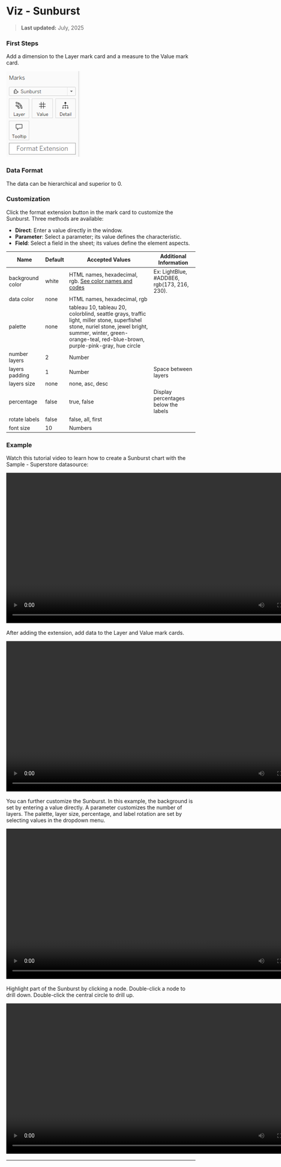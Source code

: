 
# Viz - Sunburst

> **Last updated:** July, 2025

### First Steps


Add a dimension to the Layer mark card and a measure to the Value mark card.

![Marks card](/media/sunbusrt_mark_card.png)

### Data Format

The data can be hierarchical and superior to 0.

### Customization


Click the format extension button in the mark card to customize the Sunburst. Three methods are available:

- **Direct**: Enter a value directly in the window.
- **Parameter**: Select a parameter; its value defines the characteristic.
- **Field**: Select a field in the sheet; its values define the element aspects.

| Name            | Default | Accepted Values | Additional Information |
|-----------------|---------|----------------|-------------------------|
| background color| white   | HTML names, hexadecimal, rgb. [See color names and codes](https://htmlcolorcodes.com/color-names/) | Ex: LightBlue, #ADD8E6, rgb(173, 216, 230). |
| data color      | none    | HTML names, hexadecimal, rgb |
| palette         | none    | tableau 10, tableau 20, colorblind, seattle grays, traffic light, miller stone, superfishel stone, nuriel stone, jewel bright, summer, winter, green-orange-teal, red-blue-brown, purple-pink-gray, hue circle |
| number layers   | 2       | Number |
| layers padding  | 1       | Number | Space between layers |
| layers size     | none    | none, asc, desc |
| percentage      | false   | true, false | Display percentages below the labels |
| rotate labels   | false   | false, all, first |
| font size       | 10      | Numbers |  |

### Example

Watch this tutorial video to learn how to create a Sunburst chart with the Sample - Superstore datasource:

<video src="/media/sunburst-viz-add-extension.mp4" controls width="800">
  Your browser does not support the video tag.
</video>


After adding the extension, add data to the Layer and Value mark cards.

<video src="/media/sunburst-viz-display-graph.mp4" controls width="800">
  Your browser does not support the video tag.
</video>


You can further customize the Sunburst. In this example, the background is set by entering a value directly. A parameter customizes the number of layers. The palette, layer size, percentage, and label rotation are set by selecting values in the dropdown menu.

<video src="/media/sunburst-viz-custom.mp4" controls width="800">
  Your browser does not support the video tag.
</video>


Highlight part of the Sunburst by clicking a node. Double-click a node to drill down. Double-click the central circle to drill up.

<video src="/media/sunburst-viz-actions.mp4" controls width="800">
  Your browser does not support the video tag.
</video>

---

